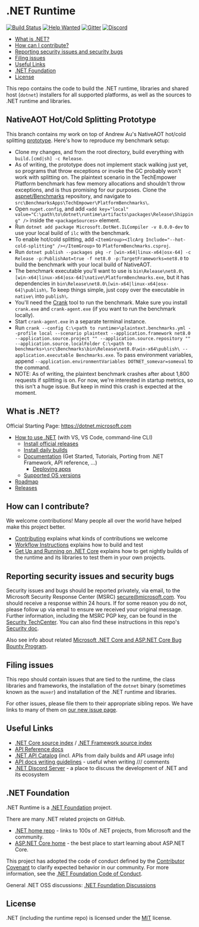 # .NET Runtime

[![Build Status](https://dev.azure.com/dnceng-public/public/_apis/build/status/dotnet/runtime/runtime?branchName=main)](https://dev.azure.com/dnceng-public/public/_build/latest?definitionId=129&branchName=main)
[![Help Wanted](https://img.shields.io/github/issues/dotnet/runtime/help%20wanted?style=flat-square&color=%232EA043&label=help%20wanted)](https://github.com/dotnet/runtime/labels/help%20wanted)
[![Gitter](https://badges.gitter.im/Join%20Chat.svg)](https://gitter.im/dotnet/runtime)
[![Discord](https://img.shields.io/discord/732297728826277939?style=flat-square&label=Discord&logo=discord&logoColor=white&color=7289DA)](https://aka.ms/dotnet-discord)

* [What is .NET?](#what-is-net)
* [How can I contribute?](#how-can-i-contribute)
* [Reporting security issues and security bugs](#reporting-security-issues-and-security-bugs)
* [Filing issues](#filing-issues)
* [Useful Links](#useful-links)
* [.NET Foundation](#net-foundation)
* [License](#license)

This repo contains the code to build the .NET runtime, libraries and shared host (`dotnet`) installers for
all supported platforms, as well as the sources to .NET runtime and libraries.

## NativeAOT Hot/Cold Splitting Prototype
This branch contains my work on top of Andrew Au's NativeAOT hot/cold splitting [prototype](https://github.com/cshung/runtimelab/tree/private/bring-up-nativeaot). Here's how to reproduce my benchmark setup:
* Clone my changes, and from the root directory, build everything with `build.[cmd|sh] -c Release`.
* As of writing, the prototype does not implement stack walking just yet, so programs that throw exceptions or invoke the GC probably won't work with splitting on. The plaintext scenario in the TechEmpower Platform benchmark has few memory allocations and shouldn't throw exceptions, and is thus promising for our purposes. Clone the [aspnet/Benchmarks](https://github.com/aspnet/benchmarks) repository, and navigate to `src\BenchmarksApps\TechEmpower\PlatformBenchmarks\`.
* Open `nuget.config`, and add `<add key="local" value="C:\path\to\dotnet\runtime\artifacts\packages\Release\Shipping" />` inside the `<packageSources>` element.
* Run `dotnet add package Microsoft.DotNet.ILCompiler -v 8.0.0-dev` to use your local build of `ilc` with the benchmark.
* To enable hot/cold splitting, add `<ItemGroup><IlcArg Include="--hot-cold-splitting" /></ItemGroup>` to `PlatformBenchmarks.csproj`.
* Run `dotnet publish --packages pkg -r [win-x64|linux-x64|osx-64] -c Release -p:PublishAot=true -f net8.0 -p:TargetFrameworks=net8.0` to build the benchmark with your local build of NativeAOT.
* The benchmark executable you'll want to use is `bin\Release\net8.0\[win-x64|linux-x64|osx-64]\native\PlatformBenchmarks.exe`, but it has dependencies in `bin\Release\net8.0\[win-x64|linux-x64|osx-64]\publish\`. To keep things simple, just copy over the executable in `native\` into `publish\`.
* You'll need the [Crank](https://github.com/dotnet/crank) tool to run the benchmark. Make sure you install `crank.exe` and `crank-agent.exe` (if you want to run the benchmark locally).
* Start `crank-agent.exe` in a separate terminal instance.
* Run `crank --config C:\<path to runtime>\plaintext.benchmarks.yml --profile local --scenario plaintext --application.framework net8.0 --application.source.project "" --application.source.repository "" --application.source.localFolder C:\<path to benchmarks>\src\Benchmarks\bin\Release\net8.0\win-x64\publish\ --application.executable Benchmarks.exe`. To pass environment variables, append `--application.environmentVariables DOTNET_somevar=someval` to the command.
* NOTE: As of writing, the plaintext benchmark crashes after about 1,800 requests if splitting is on. For now, we're interested in startup metrics, so this isn't a huge issue. But keep in mind this crash is expected at the moment.

## What is .NET?

Official Starting Page: <https://dotnet.microsoft.com>

* [How to use .NET](https://docs.microsoft.com/dotnet/core/get-started) (with VS, VS Code, command-line CLI)
  * [Install official releases](https://dotnet.microsoft.com/download)
  * [Install daily builds](docs/project/dogfooding.md)
  * [Documentation](https://docs.microsoft.com/dotnet/core) (Get Started, Tutorials, Porting from .NET Framework, API reference, ...)
    * [Deploying apps](https://docs.microsoft.com/dotnet/core/deploying)
  * [Supported OS versions](https://github.com/dotnet/core/blob/main/os-lifecycle-policy.md)
* [Roadmap](https://github.com/dotnet/core/blob/main/roadmap.md)
* [Releases](https://github.com/dotnet/core/tree/main/release-notes)

## How can I contribute?

We welcome contributions! Many people all over the world have helped make this project better.

* [Contributing](CONTRIBUTING.md) explains what kinds of contributions we welcome
* [Workflow Instructions](docs/workflow/README.md) explains how to build and test
* [Get Up and Running on .NET Core](docs/project/dogfooding.md) explains how to get nightly builds of the runtime and its libraries to test them in your own projects.

## Reporting security issues and security bugs

Security issues and bugs should be reported privately, via email, to the Microsoft Security Response Center (MSRC) <secure@microsoft.com>. You should receive a response within 24 hours. If for some reason you do not, please follow up via email to ensure we received your original message. Further information, including the MSRC PGP key, can be found in the [Security TechCenter](https://www.microsoft.com/msrc/faqs-report-an-issue). You can also find these instructions in this repo's [Security doc](SECURITY.md).

Also see info about related [Microsoft .NET Core and ASP.NET Core Bug Bounty Program](https://www.microsoft.com/msrc/bounty-dot-net-core).

## Filing issues

This repo should contain issues that are tied to the runtime, the class libraries and frameworks, the installation of the `dotnet` binary (sometimes known as the `muxer`) and installation of the .NET runtime and libraries.

For other issues, please file them to their appropriate sibling repos. We have links to many of them on [our new issue page](https://github.com/dotnet/runtime/issues/new/choose).

## Useful Links

* [.NET Core source index](https://source.dot.net) / [.NET Framework source index](https://referencesource.microsoft.com)
* [API Reference docs](https://docs.microsoft.com/dotnet/api)
* [.NET API Catalog](https://apisof.net) (incl. APIs from daily builds and API usage info)
* [API docs writing guidelines](https://github.com/dotnet/dotnet-api-docs/wiki) - useful when writing /// comments
* [.NET Discord Server](https://aka.ms/dotnet-discord) - a place to discuss the development of .NET and its ecosystem

## .NET Foundation

.NET Runtime is a [.NET Foundation](https://www.dotnetfoundation.org/projects) project.

There are many .NET related projects on GitHub.

* [.NET home repo](https://github.com/Microsoft/dotnet) - links to 100s of .NET projects, from Microsoft and the community.
* [ASP.NET Core home](https://docs.microsoft.com/aspnet/core) - the best place to start learning about ASP.NET Core.

This project has adopted the code of conduct defined by the [Contributor Covenant](https://contributor-covenant.org) to clarify expected behavior in our community. For more information, see the [.NET Foundation Code of Conduct](https://www.dotnetfoundation.org/code-of-conduct).

General .NET OSS discussions: [.NET Foundation Discussions](https://github.com/dotnet-foundation/Home/discussions)

## License

.NET (including the runtime repo) is licensed under the [MIT](LICENSE.TXT) license.
